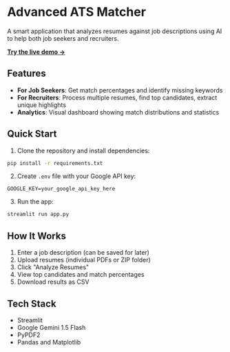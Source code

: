 # Advanced ATS Matcher

A smart application that analyzes resumes against job descriptions using AI to help both job seekers and recruiters.

**[Try the live demo →](https://advanced-ats.streamlit.app/)**

## Features

- **For Job Seekers**: Get match percentages and identify missing keywords
- **For Recruiters**: Process multiple resumes, find top candidates, extract unique highlights
- **Analytics**: Visual dashboard showing match distributions and statistics

## Quick Start

1. Clone the repository and install dependencies:
```bash
pip install -r requirements.txt
```

2. Create `.env` file with your Google API key:
```
GOOGLE_KEY=your_google_api_key_here
```

3. Run the app:
```bash
streamlit run app.py
```

## How It Works

1. Enter a job description (can be saved for later)
2. Upload resumes (individual PDFs or ZIP folder)
3. Click "Analyze Resumes"
4. View top candidates and match percentages
5. Download results as CSV

## Tech Stack

- Streamlit
- Google Gemini 1.5 Flash
- PyPDF2
- Pandas and Matplotlib
